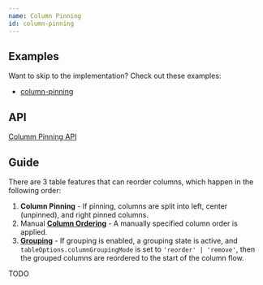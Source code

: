 ```yaml
---
name: Column Pinning
id: column-pinning
---
```


## Examples

Want to skip to the implementation? Check out these examples:

- [column-pinning](../examples/react/column-pinning)

## API

[Columm Pinning API](../api/column-pinning.md)

## Guide

There are 3 table features that can reorder columns, which happen in the following order:

1. **Column Pinning** - If pinning, columns are split into left, center (unpinned), and right pinned columns.
2. Manual [**Column Ordering**](../column-ordering) - A manually specified column order is applied.
3. [**Grouping**](../grouping) - If grouping is enabled, a grouping state is active, and `tableOptions.columnGroupingMode` is set to `'reorder' | 'remove'`, then the grouped columns are reordered to the start of the column flow.

TODO
